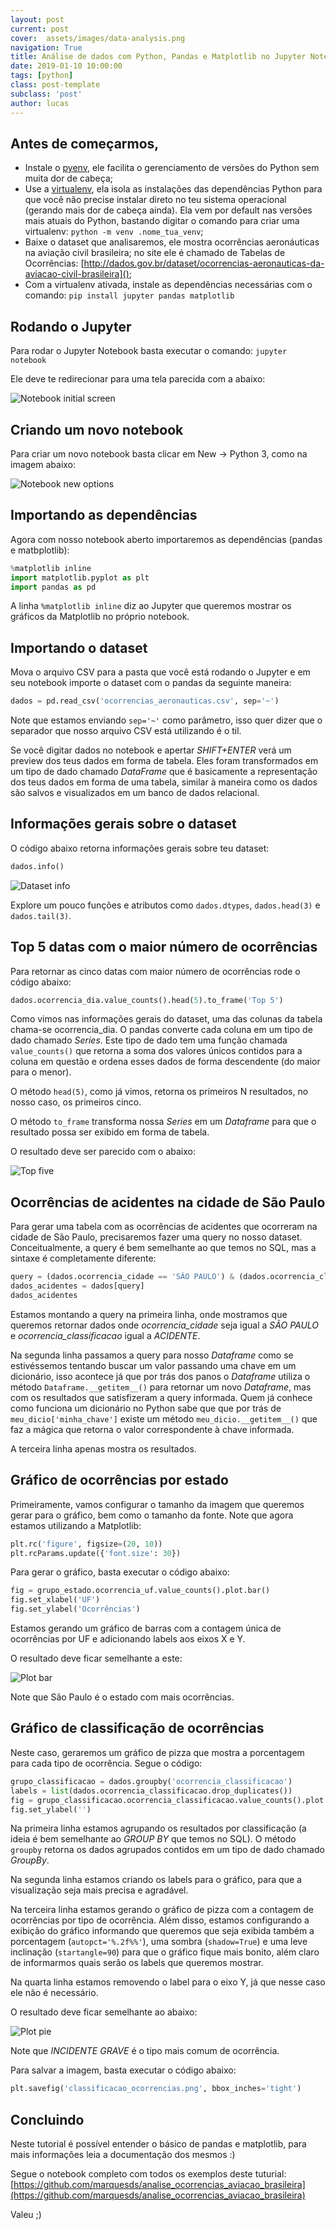 ```yaml
---
layout: post
current: post
cover:  assets/images/data-analysis.png
navigation: True
title: Análise de dados com Python, Pandas e Matplotlib no Jupyter Notebook
date: 2019-01-10 10:00:00
tags: [python]
class: post-template
subclass: 'post'
author: lucas
---
```


## Antes de começarmos,

  - Instale o [pyenv](https://github.com/pyenv/pyenv), ele facilita o gerenciamento de versões do Python sem muita dor de cabeça;
  - Use a [virtualenv](https://virtualenv.pypa.io/en/latest/), ela isola as instalações das dependências Python para que você não precise instalar direto no teu sistema operacional (gerando mais dor de cabeça ainda). Ela vem por default nas versões mais atuais do Python, bastando digitar o comando para criar uma virtualenv: `python -m venv .nome_tua_venv`;
  - Baixe o dataset que analisaremos, ele mostra ocorrências aeronáuticas na aviação civil brasileira; no site ele é chamado de Tabelas de Ocorrências: [http://dados.gov.br/dataset/ocorrencias-aeronauticas-da-aviacao-civil-brasileira]();
  - Com a virtualenv ativada, instale as dependências necessárias com o comando: `pip install jupyter pandas matplotlib`

## Rodando o Jupyter

Para rodar o Jupyter Notebook basta executar o comando: `jupyter notebook`

Ele deve te redirecionar para uma tela parecida com a abaixo:

![Notebook initial screen](assets/images/notebook-initial-screen.png)

## Criando um novo notebook

Para criar um novo notebook basta clicar em New -> Python 3, como na imagem abaixo:

![Notebook new options](assets/images/notebook-new-options.png)

## Importando as dependências

Agora com nosso notebook aberto importaremos as dependências (pandas e matbplotlib):

```python
%matplotlib inline
import matplotlib.pyplot as plt
import pandas as pd
```

A linha `%matplotlib inline` diz ao Jupyter que queremos mostrar os gráficos da Matplotlib no próprio notebook.

## Importando o dataset

Mova o arquivo CSV para a pasta que você está rodando o Jupyter e em seu notebook importe o dataset com o pandas da seguinte maneira:

```python
dados = pd.read_csv('ocorrencias_aeronauticas.csv', sep='~')
```

Note que estamos enviando `sep='~'` como parâmetro, isso quer dizer que o separador que nosso arquivo CSV está utilizando é o til.

Se você digitar dados no notebook e apertar *SHIFT+ENTER* verá um preview dos teus dados em forma de tabela. Eles foram transformados em um tipo de dado chamado *DataFrame* que é basicamente a representação dos teus dados em forma de uma tabela, similar à maneira como os dados são salvos e visualizados em um banco de dados relacional.

## Informações gerais sobre o dataset

O código abaixo retorna informações gerais sobre teu dataset:

```python
dados.info()
```

![Dataset info](assets/images/dataset-info.png)

Explore um pouco funções e atributos como `dados.dtypes`, `dados.head(3)` e `dados.tail(3)`.

## Top 5 datas com o maior número de ocorrências

Para retornar as cinco datas com maior número de ocorrências rode o código abaixo:

```python
dados.ocorrencia_dia.value_counts().head(5).to_frame('Top 5')
```

Como vimos nas informações gerais do dataset, uma das colunas da tabela chama-se ocorrencia_dia. O pandas converte cada coluna em um tipo de dado chamado *Series*. Este tipo de dado tem uma função chamada `value_counts()` que retorna a soma dos valores únicos contidos para a coluna em questão e ordena esses dados de forma descendente (do maior para o menor).

O método `head(5)`, como já vimos, retorna os primeiros N resultados, no nosso caso, os primeiros cinco.

O método `to_frame` transforma nossa *Series* em um *Dataframe* para que o resultado possa ser exibido em forma de tabela.

O resultado deve ser parecido com o abaixo:

![Top five](assets/images/top-five.png)

## Ocorrências de acidentes na cidade de São Paulo

Para gerar uma tabela com as ocorrências de acidentes que ocorreram na cidade de São Paulo, precisaremos fazer uma query no nosso dataset. Conceitualmente, a query é bem semelhante ao que temos no SQL, mas a sintaxe é completamente diferente:

```python
query = (dados.ocorrencia_cidade == 'SÃO PAULO') & (dados.ocorrencia_classificacao == 'ACIDENTE')
dados_acidentes = dados[query]
dados_acidentes
```
Estamos montando a query na primeira linha, onde mostramos que queremos retornar dados onde *ocorrencia_cidade* seja igual a *SÃO PAULO* e *ocorrencia_classificacao* igual a *ACIDENTE*.

Na segunda linha passamos a query para nosso *Dataframe* como se estivéssemos tentando buscar um valor passando uma chave em um dicionário, isso acontece já que por trás dos panos o *Dataframe* utiliza o método `Dataframe.__getitem__()` para retornar um novo *Dataframe*, mas com os resultados que satisfizeram a query informada. Quem já conhece como funciona um dicionário no Python sabe que que por trás de `meu_dicio['minha_chave']` existe um método `meu_dicio.__getitem__()` que faz a mágica que retorna o valor correspondente à chave informada.

A terceira linha apenas mostra os resultados.

## Gráfico de ocorrências por estado

Primeiramente, vamos configurar o tamanho da imagem que queremos gerar para o gráfico, bem como o tamanho da fonte. Note que agora estamos utilizando a Matplotlib:

```python
plt.rc('figure', figsize=(20, 10))
plt.rcParams.update({'font.size': 30})
```

Para gerar o gráfico, basta executar o código abaixo:

```python
fig = grupo_estado.ocorrencia_uf.value_counts().plot.bar()
fig.set_xlabel('UF')
fig.set_ylabel('Ocorrências')
```

Estamos gerando um gráfico de barras com a contagem única de ocorrências por UF e adicionando labels aos eixos X e Y.

O resultado deve ficar semelhante a este:

![Plot bar](assets/images/plot-bar.png)

Note que São Paulo é o estado com mais ocorrências.

## Gráfico de classificação de ocorrências

Neste caso, geraremos um gráfico de pizza que mostra a porcentagem para cada tipo de ocorrência. Segue o código:

```python
grupo_classificacao = dados.groupby('ocorrencia_classificacao')
labels = list(dados.ocorrencia_classificacao.drop_duplicates())
fig = grupo_classificacao.ocorrencia_classificacao.value_counts().plot.pie(labels=labels, autopct='%.2f%%', shadow=True, startangle=90)
fig.set_ylabel('')
```

Na primeira linha estamos agrupando os resultados por classificação (a ideia é bem semelhante ao *GROUP BY* que temos no SQL). O método `groupby` retorna os dados agrupados contidos em um tipo de dado chamado *GroupBy*.

Na segunda linha estamos criando os labels para o gráfico, para que a visualização seja mais precisa e agradável.

Na terceira linha estamos gerando o gráfico de pizza com a contagem de ocorrências por tipo de ocorrência. Além disso, estamos configurando a exibição do gráfico informando que queremos que seja exibida também a porcentagem (`autopct='%.2f%%'`), uma sombra (`shadow=True`) e uma leve inclinação (`startangle=90`) para que o gráfico fique mais bonito, além claro de informarmos quais serão os labels que queremos mostrar.

Na quarta linha estamos removendo o label para o eixo Y, já que nesse caso ele não é necessário.

O resultado deve ficar semelhante ao abaixo:

![Plot pie](assets/images/plot-pie.png)

Note que *INCIDENTE GRAVE* é o tipo mais comum de ocorrência.

Para salvar a imagem, basta executar o código abaixo:

```python
plt.savefig('classificacao_ocorrencias.png', bbox_inches='tight')
```

## Concluindo
Neste tutorial é possível entender o básico de pandas e matplotlib, para mais informações leia a documentação dos mesmos :)

Segue o notebook completo com todos os exemplos deste tuturial: [https://github.com/marquesds/analise_ocorrencias_aviacao_brasileira](https://github.com/marquesds/analise_ocorrencias_aviacao_brasileira)

Valeu ;)
